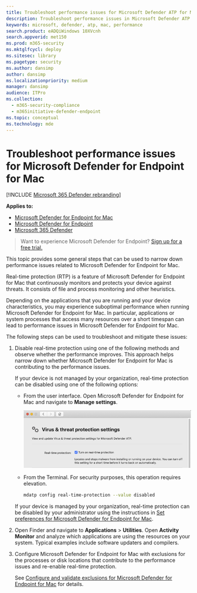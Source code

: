 ```yaml
---
title: Troubleshoot performance issues for Microsoft Defender ATP for Mac
description: Troubleshoot performance issues in Microsoft Defender ATP for Mac.
keywords: microsoft, defender, atp, mac, performance
search.product: eADQiWindows 10XVcnh
search.appverid: met150
ms.prod: m365-security
ms.mktglfcycl: deploy
ms.sitesec: library
ms.pagetype: security
ms.author: dansimp
author: dansimp
ms.localizationpriority: medium
manager: dansimp
audience: ITPro
ms.collection: 
  - m365-security-compliance
  - m365initiative-defender-endpoint
ms.topic: conceptual
ms.technology: mde
---
```


# Troubleshoot performance issues for Microsoft Defender for Endpoint for Mac

[!INCLUDE [Microsoft 365 Defender rebranding](../../includes/microsoft-defender.md)]


**Applies to:**

- [Microsoft Defender for Endpoint for Mac](microsoft-defender-atp-mac.md)
- [Microsoft Defender for Endpoint](https://go.microsoft.com/fwlink/p/?linkid=2146631)
- [Microsoft 365 Defender](https://go.microsoft.com/fwlink/?linkid=2118804)

> Want to experience Microsoft Defender for Endpoint? [Sign up for a free trial.](https://www.microsoft.com/microsoft-365/windows/microsoft-defender-atp?ocid=docs-wdatp-exposedapis-abovefoldlink)

This topic provides some general steps that can be used to narrow down performance issues related to Microsoft Defender for Endpoint for Mac.

Real-time protection (RTP) is a feature of Microsoft Defender for Endpoint for Mac that continuously monitors and protects your device against threats. It consists of file and process monitoring and other heuristics.

Depending on the applications that you are running and your device characteristics, you may experience suboptimal performance when running Microsoft Defender for Endpoint for Mac. In particular, applications or system processes that access many resources over a short timespan can lead to performance issues in Microsoft Defender for Endpoint for Mac.

The following steps can be used to troubleshoot and mitigate these issues:

1. Disable real-time protection using one of the following methods and observe whether the performance improves. This approach helps narrow down whether Microsoft Defender for Endpoint for Mac is contributing to the performance issues.

    If your device is not managed by your organization, real-time protection can be disabled using one of the following options:

    - From the user interface. Open Microsoft Defender for Endpoint for Mac and navigate to **Manage settings**.

      ![Manage real-time protection screenshot](../microsoft-defender-antivirus/images/mdatp-36-rtp.png)

    - From the Terminal. For security purposes, this operation requires elevation.

      ```bash
      mdatp config real-time-protection --value disabled
      ```

    If your device is managed by your organization, real-time protection can be disabled by your administrator using the instructions in [Set preferences for Microsoft Defender for Endpoint for Mac](mac-preferences.md).

2. Open Finder and navigate to **Applications** > **Utilities**. Open **Activity Monitor** and analyze which applications are using the resources on your system. Typical examples include software updaters and compilers.

3. Configure Microsoft Defender for Endpoint for Mac with exclusions for the processes or disk locations that contribute to the performance issues and re-enable real-time protection.

    See [Configure and validate exclusions for Microsoft Defender for Endpoint for Mac](mac-exclusions.md) for details.

